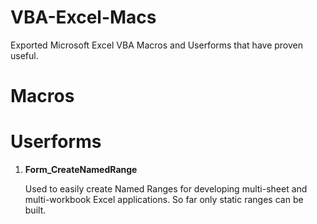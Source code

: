 # VBA-Excel-Macs
Exported Microsoft Excel VBA Macros and Userforms that have proven useful.

# Macros

# Userforms
1. **Form_CreateNamedRange**

    Used to easily create Named Ranges for developing multi-sheet and multi-workbook Excel applications. So far only static ranges can be built.
